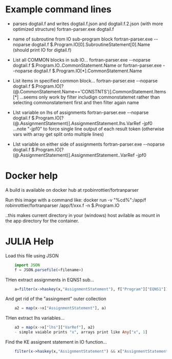 ﻿

Example command lines
=====================

- parses dogtail.f and writes dogtail.f.json and dogtail.f.2.json (with more optimized structure)
	fortran-parser.exe dogtail.f

- name of subroutine from IO sub-program block
	fortran-parser.exe --noparse dogtail.f $.Program.IO[0].SubroutineStatement[0].Name
  (should print IO for digtail.f)

- List all COMMON blocks in sub IO...
	fortran-parser.exe --noparse dogtail.f $.Program.IO..CommonStatement.Name
  or
    fortran-parser.exe --noparse dogtail.f $.Program.IO[*].CommonStatement.Name

- List items in specified common block...
    fortran-parser.exe --noparse dogtail.f $.Program.IO[?(@.CommonStatement.Name=='CONSTNTS')].CommonStatement.Items[*]
  ...seems only work by filter includign commonstatemet rather than selecting commonstatement first and then filter again name

 - LIst variable on lhs of assignments
	fortran-parser.exe --noparse dogtail.f $.Program.IO[?(@.AssignmentStatement)].AssignmentStatement.lhs.VarRef -jpf0
	...note "-jpf0" to force single line output of each result token (otherwise vars with array get split onto multiple lines)

 - LIst variable on either side of assignments
	fortran-parser.exe --noparse dogtail.f $.Program.IO[?(@.AssignmentStatement)].AssignmentStatement..VarRef -jpf0


Docker help
===========

A build is available on docker hub at rpobinrottier/fortranparser

Run this image with a command like:
docker run -v "%cd%":/app/f robinrottier/fortranparser /app/f/xxx.f -n $.Program.IO

..this makes current directory in your (windows) host avilable as mount in the app directory for the container.

JULIA Help
==========
Load this file using JSON
```julia
	import JSON
	f = JSON.parsefile(<filename>)
```
THen extract assignments in EQNS1 sub...
```julia
	a=filter(x->haskey(x,"AssignmentStatement"), f["Program"]["EQNS1"])
```
And get rid of the "assingment" outer collection
```julia
	a2 = map(x->x["AssignmentStatement"], a)
```
THen extract lhs variables...
```julia
	a3 = map(x->x["lhs"]["VarRef"], a2)
	- simple vaiable prints "x", arrays print like Any["x", 1]
```
Find the KE assignent statement in IO function...
```julia
	filter(x->haskey(x,"AssignmentStatement") && x["AssignmentStatement"]["lhs"]["VarRef"] == "KE", f["Program"]["IO"])[1]["AssignmentStatement"]["rhs"]
```

